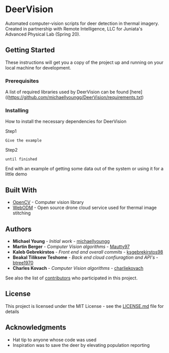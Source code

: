 # DeerVision
Automated computer-vision scripts for deer detection in thermal imagery. Created in partnership with Remote Intelligence, LLC for Juniata's Advanced Physical Lab (Spring 20).


## Getting Started

These instructions will get you a copy of the project up and running on your local machine for development.

### Prerequisites

A list of required libraries used by DeerVision can be found [here]((https://github.com/michaellyoungg/DeerVision/requirements.txt)



### Installing

How to install the necessary dependencies for DeerVision

Step1

```
Give the example
```

Step2

```
until finished
```

End with an example of getting some data out of the system or using it for a little demo


## Built With

* [OpenCV](https://opencv.org/) - Computer vision library
* [WebODM](https://www.opendronemap.org/webodm/) - Open source drone cloud service used for thermal image stitching

## Authors

* **Michael Young** - *Initial work* - [michaellyoungg](https://github.com/michaellyoungg)
* **Martin Berger** - *Computer Vision algorithms* - [Mautty97](https://github.com/Mautty97)
* **Kaleb Gebrekirstos** - *Front end and overall commits* - [ksgebrekirstos98](https://github.com/ksgebrekirstos98)
* **Beakal Tiliksew Teshome** - *Back end cloud confiuragtion and API's* - [btree1970](https://github.com/btree1970)
* **Charles Kovach** - *Computer Vision algorithms* - [charliekovach](https://github.com/charliekovach)

See also the list of [contributors](https://github.com/michaellyoungg/DeerVision/graphs/contributors) who participated in this project.

## License

This project is licensed under the MIT License - see the [LICENSE.md](https://github.com/michaellyoungg/DeerVision/blob/master/LICENSE) file for details

## Acknowledgments

* Hat tip to anyone whose code was used
* Inspiration was to save the deer by elevating population reporting

